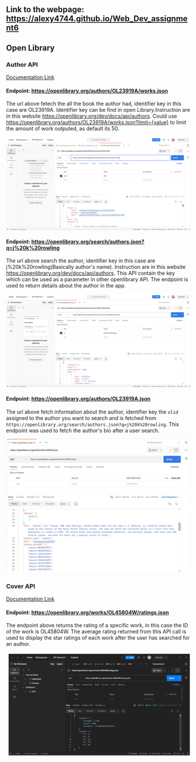 ## Link to the webpage: https://alexy4744.github.io/Web_Dev_assignment6

## Open Library

### Author API

[Documentation Link](https://openlibrary.org/dev/docs/api/authors)

#### Endpoint: https://openlibrary.org/authors/OL23919A/works.json
The url above fetech the all the book the author had, identifier key in this case are OL23919A. Identifier key can be find in open Library.Instruction are in this website https://openlibrary.org/dev/docs/api/authors. Could use https://openlibrary.org/authors/OL23919A/works.json?limit={value} to limit the amount of work outputed, as default its 50.

<img src='Screenshot 2023-11-07 at 4.09.08 PM.png' title='Screenshot of a successful API call to the author works endpoint.' alt='Screenshot of a successful API call to the author work endpoint.' />

#### Endpoint: https://openlibrary.org/search/authors.json?q=j%20k%20rowling
The url above search the author, identifier key in this case are j%20k%20rowling(Basically author's name). Instruction are in this website
https://openlibrary.org/dev/docs/api/authors. This API contain the key which can be used as a parameter in other openlibrary API. The endpoint is used to return details about the author in the app.

<img src='author_api.png' title='Screenshot of a successful API call to the author search endpoint.' alt='Screenshot of a successful API call to the author search endpoint.' />

#### Endpoint: https://openlibrary.org/authors/OL23919A.json
The url above fetch information about the author, identifier key the `olid` assigned to the author you want to search and is fetched from `https://openlibrary.org/search/authors.json?q=j%20k%20rowling`. 
This endpoint was used to fetch the author's bio after a user search. 

<img src='bio_api.png' title='Screenshot of a successful API call to the author info endpoint.' alt='Screenshot of a successful API call to the author info endpoint.'>

### Cover API 

[Documentation Link](https://openlibrary.org/dev/docs/api/books)

#### Endpoint: https://openlibrary.org/works/OL45804W/ratings.json
The endpoint above returns the rating of a specific work, in this case the ID of the work is OL45804W. The average rating returned from this API call is used to display the star ratings of each work after the user has searched for an author.

<img src='ratings_api.png' title='Screenshot of a successful API call to the ratings endpoint.' alt='Screenshot of a successful API call to the ratings endpoint.' />
